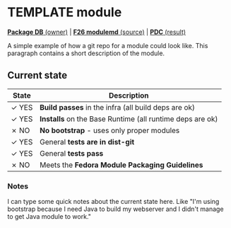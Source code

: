 # TEMPLATE module

[**Package DB** (owner)](https://admin.fedoraproject.org/pkgdb/package/modules/TEMPLATE/) |
[**F26 modulemd** (source)](http://pkgs.fedoraproject.org/cgit/modules/TEMPLATE.git/tree/TEMPLATE.yaml?h=f26) |
[**PDC** (result)](https://pdc.fedoraproject.org/rest_api/v1/unreleasedvariants/?active=True&variant_name=TEMPLATE)


A simple example of how a git repo for a module could look like. This paragraph contains a short description of the module.

## Current state

| State | Description |
|-------|-------------|
| ✓ YES | **Build passes** in the infra (all build deps are ok) |
| ✓ YES | **Installs** on the Base Runtime (all runtime deps are ok) |
| ✗ NO  | **No bootstrap** - uses only proper modules |
| ✓ YES | General **tests are in dist-git** |
| ✓ YES | General **tests pass** |
| ✗ NO  | Meets the **Fedora Module Packaging Guidelines** |

### Notes

I can type some quick notes about the current state here. Like "I'm using bootstrap because I need Java to build my webserver and I didn't manage to get Java module to work."


